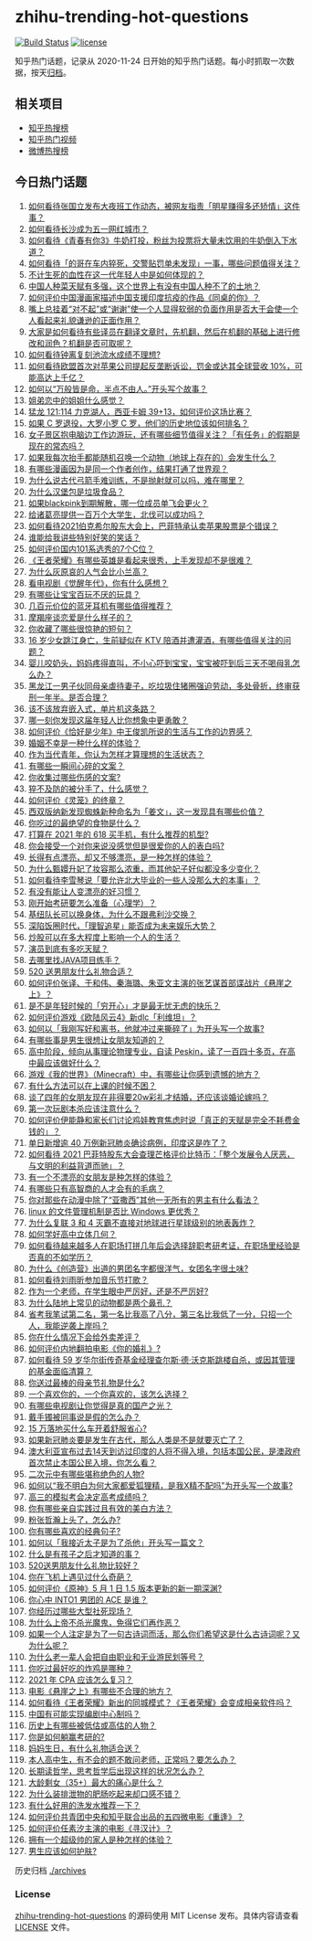 # zhihu-trending-hot-questions

[![Build Status](https://github.com/justjavac/zhihu-trending-hot-questions/workflows/ci/badge.svg?branch=master)](https://github.com/justjavac/zhihu-trending-hot-questions/actions)
[![license](https://img.shields.io/github/license/justjavac/zhihu-trending-hot-questions)](https://github.com/justjavac/zhihu-trending-hot-questions/blob/master/LICENSE)

知乎热门话题，记录从 2020-11-24 日开始的知乎热门话题。每小时抓取一次数据，按天[归档](./archives)。

## 相关项目

- [知乎热搜榜](https://github.com/justjavac/zhihu-trending-top-search)
- [知乎热门视频](https://github.com/justjavac/zhihu-trending-hot-video)
- [微博热搜榜](https://github.com/justjavac/weibo-trending-hot-search)

## 今日热门话题

<!-- BEGIN -->
<!-- 最后更新时间 Mon May 03 2021 18:02:14 GMT+0800 (China Standard Time) -->

1. [如何看待张国立发布大夜班工作动态，被网友指责「明星赚得多还矫情」这件事？](https://www.zhihu.com/question/457625710)
2. [如何看待长沙成为五一网红城市？](https://www.zhihu.com/question/457303834)
3. [如何看待《青春有你3》牛奶打投，粉丝为投票将大量未饮用的牛奶倒入下水道？](https://www.zhihu.com/question/457119531)
4. [如何看待「的哥在车内猝死，交警贴罚单未发现」一事，哪些问题值得关注？](https://www.zhihu.com/question/457613358)
5. [不计生死的血性在这一代年轻人中是如何体现的？](https://www.zhihu.com/question/455928947)
6. [中国人种菜天赋有多强，这个世界上有没有中国人种不了的土地？](https://www.zhihu.com/question/457311138)
7. [如何评价中国漫画家描述中国支援印度抗疫的作品《同桌的你》？](https://www.zhihu.com/question/457620550)
8. [嘴上总挂着“对不起”或“谢谢”使一个人显得软弱的负面作用是否大于会使一个人看起来礼貌谦逊的正面作用？](https://www.zhihu.com/question/25052958)
9. [大家是如何看待有些译员在翻译文章时，先机翻，然后在机翻的基础上进行修改和润色？机翻是否可取呢？](https://www.zhihu.com/question/453300590)
10. [如何看待钟离复刻池流水成绩不理想?](https://www.zhihu.com/question/457248572)
11. [如何看待欧盟首次对苹果公司提起反垄断诉讼，罚金或达其全球营收
    10%，可能高达上千亿？](https://www.zhihu.com/question/457427264)
12. [如何以“万般皆是命，半点不由人。”开头写个故事？](https://www.zhihu.com/question/446397308)
13. [姐弟恋中的姐姐什么感觉？](https://www.zhihu.com/question/451689518)
14. [猛龙 121:114 力克湖人，西亚卡姆
    39+13，如何评价这场比赛？](https://www.zhihu.com/question/457619531)
15. [如果 C 罗退役，大罗小罗 C 罗，他们的历史地位该如何排名？](https://www.zhihu.com/question/384740207)
16. [女子景区抱电脑边工作边游玩，还有哪些细节值得关注？「有任务」的假期是现在的常态吗？](https://www.zhihu.com/question/457540899)
17. [如果我每次抬手都能随机召唤一个动物（地球上存在的）会发生什么？](https://www.zhihu.com/question/457184253)
18. [有哪些漫画因为是同一个作者创作，结果打通了世界观？](https://www.zhihu.com/question/437451134)
19. [为什么说古代弓箭手难训练，不是抛射就可以吗，难在哪里？](https://www.zhihu.com/question/349584247)
20. [为什么汉堡包是垃圾食品？](https://www.zhihu.com/question/382868803)
21. [如果blackpink到期解散，哪一位成员单飞会更火？](https://www.zhihu.com/question/455213754)
22. [给诸葛亮提供一百万个大学生，北伐可以成功吗？](https://www.zhihu.com/question/443277138)
23. [如何看待2021伯克希尔股东大会上，巴菲特承认卖苹果股票是个错误？](https://www.zhihu.com/question/457488859)
24. [谁能给我讲些特别好笑的笑话？](https://www.zhihu.com/question/437888004)
25. [如何评价国内101系选秀的7个C位？](https://www.zhihu.com/question/456871781)
26. [《王者荣耀》有哪些英雄是看起来很秀，上手发现却不是很难？](https://www.zhihu.com/question/456199987)
27. [为什么灰原哀的人气会比小兰高？](https://www.zhihu.com/question/382637152)
28. [看电视剧《觉醒年代》，你有什么感想？](https://www.zhihu.com/question/450120675)
29. [有哪些让宝宝百玩不厌的玩具？](https://www.zhihu.com/question/347811760)
30. [几百元价位的蓝牙耳机有哪些值得推荐？](https://www.zhihu.com/question/450380739)
31. [摩羯座谈恋爱是什么样子的？](https://www.zhihu.com/question/452356824)
32. [你收藏了哪些很惊艳的短句？](https://www.zhihu.com/question/456852823)
33. [16 岁少女跳江身亡，生前疑似在 KTV
    陪酒并遭灌酒，有哪些值得关注的问题？](https://www.zhihu.com/question/457401334)
34. [婴儿咬奶头，妈妈疼得直叫，不小心吓到宝宝，宝宝被吓到后三天不喝母乳怎么办？](https://www.zhihu.com/question/455850698)
35. [黑龙江一男子伙同母亲虐待妻子，吃垃圾住猪圈强迫劳动，多处骨折，终审获刑一年半。是否合理？](https://www.zhihu.com/question/457256890)
36. [该不该放弃嵌入式，单片机这条路？](https://www.zhihu.com/question/370606355)
37. [哪一刻你发现这届年轻人比你想象中更勇敢？](https://www.zhihu.com/question/456819341)
38. [如何评价《恰好是少年》中王俊凯所说的生活与工作的边界感？](https://www.zhihu.com/question/457566855)
39. [婚姻不幸是一种什么样的体验？](https://www.zhihu.com/question/267571755)
40. [作为当代青年，你认为怎样才算理想的生活状态？](https://www.zhihu.com/question/457149501)
41. [有哪些一瞬间心碎的文案？](https://www.zhihu.com/question/446133693)
42. [你收集过哪些伤感的文案?](https://www.zhihu.com/question/450594854)
43. [猝不及防的被分手了，什么感觉？](https://www.zhihu.com/question/358145452)
44. [如何评价《灵笼》的终章？](https://www.zhihu.com/question/457072944)
45. [西双版纳新发现蜘蛛新种命名为「姜文」，这一发现具有哪些价值？](https://www.zhihu.com/question/457371552)
46. [你吃过的最绝望的食物是什么？](https://www.zhihu.com/question/266593795)
47. [打算在 2021 年的 618 买手机，有什么推荐的机型?](https://www.zhihu.com/question/451810139)
48. [你会接受一个对你来说没感觉但是很爱你的人的表白吗?](https://www.zhihu.com/question/456895806)
49. [长得有点漂亮，却又不够漂亮，是一种怎样的体验？](https://www.zhihu.com/question/64018902)
50. [为什么甄嬛升妃了妆容那么浓重，而其他妃子好似都没多少变化？](https://www.zhihu.com/question/457149850)
51. [如何看待李雪琴说「要允许北大毕业的一些人没那么大的本事」？](https://www.zhihu.com/question/457408234)
52. [有没有能让人变漂亮的好习惯？](https://www.zhihu.com/question/423969924)
53. [刚开始考研要怎么准备（心理学）？](https://www.zhihu.com/question/455437305)
54. [基纽队长可以换身体，为什么不跟弗利沙交换？](https://www.zhihu.com/question/456759762)
55. [深陷饭圈时代，「理智追星」能否成为未来娱乐大势？](https://www.zhihu.com/question/456813274)
56. [炒股可以在多大程度上影响一个人的生活？](https://www.zhihu.com/question/34200652)
57. [演员到底有多吃天赋？](https://www.zhihu.com/question/443350396)
58. [去哪里找JAVA项目练手？](https://www.zhihu.com/question/427212878)
59. [520 送男朋友什么礼物合适？](https://www.zhihu.com/question/393509849)
60. [如何评价张译、于和伟、秦海璐、朱亚文主演的张艺谋首部谍战片《悬崖之上》？](https://www.zhihu.com/question/353797140)
61. [是不是年轻时候的「穷开心」才是最无忧无虑的快乐？](https://www.zhihu.com/question/457145296)
62. [如何评价游戏《欧陆风云4》新dlc「利维坦」？](https://www.zhihu.com/question/456853065)
63. [如何以「我刚写好和离书，他就冲过来撕碎了」为开头写一个故事?](https://www.zhihu.com/question/444620739)
64. [有哪些事是男生很想让女朋友知道的？](https://www.zhihu.com/question/426854994)
65. [高中阶段，倾向从事理论物理专业，自读
    Peskin，读了一百四十多页，在高中最应该做好什么？](https://www.zhihu.com/question/457540957)
66. [游戏《我的世界》（Minecraft）中，有哪些让你感到遗憾的地方？](https://www.zhihu.com/question/451353111)
67. [有什么方法可以在上课的时候不困？](https://www.zhihu.com/question/453132101)
68. [谈了四年的女朋友现在非得要20w彩礼才结婚，还应该谈婚论嫁吗？](https://www.zhihu.com/question/445096763)
69. [第一次玩剧本杀应该注意什么？](https://www.zhihu.com/question/392135348)
70. [如何评价伊能静和家长们讨论鸡娃教育焦虑时说「真正的天赋是完全不耗费金钱的」？](https://www.zhihu.com/question/457456468)
71. [单日新增逾 40 万例新冠肺炎确诊病例，印度这是咋了？](https://www.zhihu.com/question/457388433)
72. [如何看待 2021
    巴菲特股东大会查理芒格评价比特币：「整个发展令人厌恶，与文明的利益背道而驰」？](https://www.zhihu.com/question/457486880)
73. [有一个不漂亮的女朋友是种怎样的体验？](https://www.zhihu.com/question/27433657)
74. [有哪些只有高智商的人才会有的毛病？](https://www.zhihu.com/question/301999320)
75. [你对那些在动漫中除了“亚撒西”其他一无所有的男主有什么看法？](https://www.zhihu.com/question/457327327)
76. [linux 的文件管理机制是否比 Windows 更优秀？](https://www.zhihu.com/question/455934619)
77. [为什么复联 3 和 4 灭霸不直接对地球进行星球级别的地表轰炸？](https://www.zhihu.com/question/456909902)
78. [如何学好高中立体几何？](https://www.zhihu.com/question/27632773)
79. [如何看待越来越多人在职场打拼几年后会选择辞职考研考证，在职场里经验是否真的不如学历？](https://www.zhihu.com/question/457426657)
80. [为什么《创造营》出道的男团名字都很洋气，女团名字很土味?](https://www.zhihu.com/question/456581591)
81. [如何看待刘雨昕参加音乐节打歌？](https://www.zhihu.com/question/454157222)
82. [作为一个老师，在学生眼中严厉好，还是不严厉好?](https://www.zhihu.com/question/453123833)
83. [为什么陆地上常见的动物都是两个鼻孔？](https://www.zhihu.com/question/456066433)
84. [省考我笔试第二名，第一名比我高了八分，第三名比我低了一分，只招一个人，我能逆袭上岸吗？](https://www.zhihu.com/question/325465519)
85. [你在什么情况下会给外卖差评？](https://www.zhihu.com/question/456249786)
86. [如何评价内地翻拍电影《你的婚礼》?](https://www.zhihu.com/question/374474502)
87. [如何看待 59
    岁华尔街传奇基金经理查尔斯·德·沃克斯跳楼自杀，或因其管理的基金面临清算？](https://www.zhihu.com/question/457186328)
88. [你送过最棒的母亲节礼物是什么?](https://www.zhihu.com/question/276772445)
89. [一个喜欢你的，一个你喜欢的，该怎么选择？](https://www.zhihu.com/question/457171344)
90. [有哪些电视剧让你觉得是真的国产之光？](https://www.zhihu.com/question/441124825)
91. [戴手镯被同事说是假的怎么办？](https://www.zhihu.com/question/451834381)
92. [15 万落地买什么车开着舒服省心?](https://www.zhihu.com/question/441839447)
93. [如果新冠肺炎要是发生在古代，那么人类是不是就要灭亡了？](https://www.zhihu.com/question/386034997)
94. [澳大利亚宣布过去14天到访过印度的人将不得入境，包括本国公民，是澳政府首次禁止本国公民入境，你怎么看？](https://www.zhihu.com/question/457378118)
95. [二次元中有哪些堪称绝色的人物?](https://www.zhihu.com/question/387651409)
96. [如何以“我不明白为何大家都爱狐狸精，是我X精不配吗”为开头写一个故事?](https://www.zhihu.com/question/443816329)
97. [高三的模拟考会决定高考成绩吗？](https://www.zhihu.com/question/454776438)
98. [你有哪些亲自实践过且有效的美白方法？](https://www.zhihu.com/question/19638296)
99. [粉张哲瀚上头了，怎么办?](https://www.zhihu.com/question/456001309)
100. [你有哪些喜欢的经典句子?](https://www.zhihu.com/question/454670833)
101. [如何以「我接近太子是为了杀他」开头写一篇文？](https://www.zhihu.com/question/420183279)
102. [什么是有孩子之后才知道的事？](https://www.zhihu.com/question/456245328)
103. [520送男朋友什么礼物比较好？](https://www.zhihu.com/question/321150247)
104. [你在飞机上遇见过什么奇葩？](https://www.zhihu.com/question/25871260)
105. [如何评价《原神》5 月 1 日 1.5 版本更新的新一期深渊?](https://www.zhihu.com/question/457415863)
106. [你心中 INTO1 男团的 ACE 是谁？](https://www.zhihu.com/question/457313739)
107. [你经历过哪些大型社死现场？](https://www.zhihu.com/question/439032546)
108. [为什么上帝不杀光魔鬼，免得它们再作恶？](https://www.zhihu.com/question/64073160)
109. [如果一个人注定是为了一句古诗词而活，那么你们希望这是什么古诗词呢？又为什么呢？](https://www.zhihu.com/question/453413029)
110. [为什么老一辈人会把自由职业和无业游民划等号？](https://www.zhihu.com/question/457466173)
111. [你吃过最好吃的炸鸡是哪种？](https://www.zhihu.com/question/21348636)
112. [2021 年 CPA 应该怎么复习？](https://www.zhihu.com/question/425225784)
113. [电影《悬崖之上》有哪些不合理的地方？](https://www.zhihu.com/question/457310734)
114. [如何看待《王者荣耀》新出的同城模式？《王者荣耀》会变成相亲软件吗？](https://www.zhihu.com/question/457261841)
115. [中国有可能实现编剧中心制吗？](https://www.zhihu.com/question/380565544)
116. [历史上有哪些被低估或高估的人物？](https://www.zhihu.com/question/20775329)
117. [你是如何躺赢考研的?](https://www.zhihu.com/question/452567524)
118. [妈妈生日，有什么礼物适合送？](https://www.zhihu.com/question/19591678)
119. [本人高中生，有不会的题不敢问老师，正常吗？要怎么办？](https://www.zhihu.com/question/448002468)
120. [长期读哲学，思考哲学后出现这样的状况怎么办？](https://www.zhihu.com/question/444004217)
121. [大龄剩女（35+）最大的痛心是什么？](https://www.zhihu.com/question/440901341)
122. [为什么装排泄物的肥肠吃起来却口感不错？](https://www.zhihu.com/question/344215207)
123. [有什么好用的洗发水推荐一下？](https://www.zhihu.com/question/264733291)
124. [如何评价共青团中央和知乎联合出品的五四微电影《重逢》？](https://www.zhihu.com/question/457512856)
125. [如何评价任素汐主演的电影《寻汉计》？](https://www.zhihu.com/question/452124896)
126. [拥有一个超级帅的家人是种怎样的体验？](https://www.zhihu.com/question/62302912)
127. [男生应该如何护肤?](https://www.zhihu.com/question/439729685)

<!-- END -->

历史归档 [./archives](./archives)

### License

[zhihu-trending-hot-questions](https://github.com/justjavac/zhihu-trending-hot-questions)
的源码使用 MIT License 发布。具体内容请查看 [LICENSE](./LICENSE) 文件。
